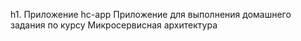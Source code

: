 h1. Приложение hc-app
Приложение для выполнения домашнего задания по курсу Микросервисная архитектура

